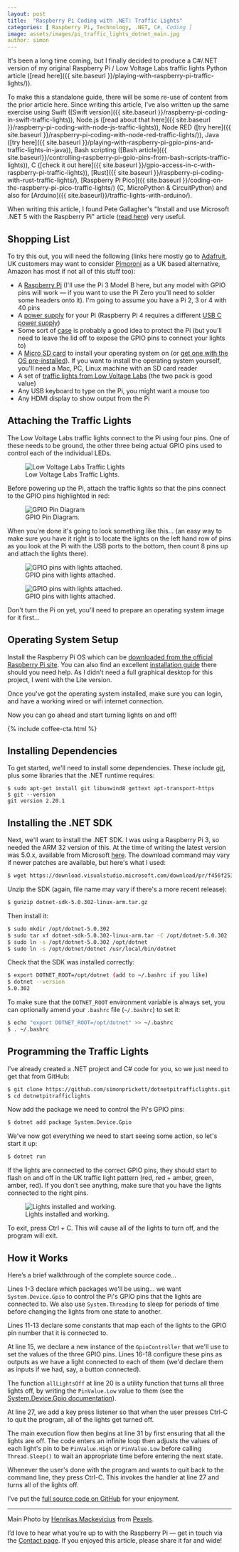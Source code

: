 ```yaml
---
layout: post
title:  "Raspberry Pi Coding with .NET: Traffic Lights"
categories: [ Raspberry Pi, Technology, .NET, C#, Coding ]
image: assets/images/pi_traffic_lights_dotnet_main.jpg
author: simon
---
```

It's been a long time coming, but I finally decided to produce a C#/.NET version of my original Raspberry Pi / Low Voltage Labs traffic lights Python article ([read here]({{ site.baseurl }}/playing-with-raspberry-pi-traffic-lights/)).  

To make this a standalone guide, there will be some re-use of content from the prior article here. Since writing this article, I've also written up the same exercise using Swift ([Swift version]({{ site.baseurl }}/raspberry-pi-coding-in-swift-traffic-lights)), Node.js ([read about that here]({{ site.baseurl }}/raspberry-pi-coding-with-node-js-traffic-lights)), Node RED ([try here]({{ site.baseurl }}/raspberry-pi-coding-with-node-red-traffic-lights/)), Java ([try here]({{ site.baseurl }}/playing-with-raspberry-pi-gpio-pins-and-traffic-lights-in-java)), Bash scripting ([Bash article]({{ site.baseurl}}/controlling-raspberry-pi-gpio-pins-from-bash-scripts-traffic-lights)), C ([check it out here]({{ site.baseurl }}/gpio-access-in-c-with-raspberry-pi-traffic-lights)), [Rust]({{ site.baseurl }}/raspberry-pi-coding-with-rust-traffic-lights/), [Raspberry Pi Pico]({{ site.baseurl }}/coding-on-the-raspberry-pi-pico-traffic-lights/) (C, MicroPython & CircuitPython) and also for [Arduino]({{ site.baseurl}}/traffic-lights-with-arduino/).

When writing this article, I found Pete Gallagher's "Install and use Microsoft .NET 5 with the Raspberry Pi" article ([read here](https://www.petecodes.co.uk/install-and-use-microsoft-dot-net-5-with-the-raspberry-pi/)) very useful.

## Shopping List

To try this out, you will need the following (links here mostly go to [Adafruit](https://www.adafruit.com/), UK customers may want to consider [Pimoroni](https://shop.pimoroni.com/) as a UK based alternative, Amazon has most if not all of this stuff too):

* A [Raspberry Pi](https://www.adafruit.com/product/3055) (I'll use the Pi 3 Model B here, but any model with GPIO pins will work — if you want to use the Pi Zero you’ll need to solder some headers onto it). I'm going to assume you have a Pi 2, 3 or 4 with 40 pins
* A [power supply](https://www.adafruit.com/product/1995) for your Pi (Raspberry Pi 4 requires a different [USB C power supply](https://www.adafruit.com/product/4298))
* Some sort of [case](https://www.adafruit.com/product/2256) is probably a good idea to protect the Pi (but you’ll need to leave the lid off to expose the GPIO pins to connect your lights to)
* A [Micro SD card](https://www.adafruit.com/product/1294) to install your operating system on (or [get one with the OS pre-installed](https://www.adafruit.com/product/3259)). If you want to install the operating system yourself, you'll need a Mac, PC, Linux machine with an SD card reader
* A set of [traffic lights from Low Voltage Labs](http://lowvoltagelabs.com/products/pi-traffic/) (the two pack is good value)
* Any USB keyboard to type on the Pi, you might want a mouse too
* Any HDMI display to show output from the Pi

## Attaching the Traffic Lights

The Low Voltage Labs traffic lights connect to the Pi using four pins. One of these needs to be ground, the other three being actual GPIO pins used to control each of the individual LEDs.

<figure class="figure">
  <img src="{{ site.baseurl }}/assets/images/pi_traffic_lights_dotnet_lights_stock.jpg" class="figure-img img-fluid" alt="Low Voltage Labs Traffic Lights">
  <figcaption class="figure-caption text-center">Low Voltage Labs Traffic Lights.</figcaption>
</figure>

Before powering up the Pi, attach the traffic lights so that the pins connect to the GPIO pins highlighted in red:

<figure class="figure">
  <img src="{{ site.baseurl }}/assets/images/pi_traffic_lights_dotnet_gpio_diagram.png" class="figure-img img-fluid" alt="GPIO Pin Diagram">
  <figcaption class="figure-caption text-center">GPIO Pin Diagram.</figcaption>
</figure>

When you're done it's going to look something like this... (an easy way to make sure you have it right is to locate the lights on the left hand row of pins as you look at the Pi with the USB ports to the bottom, then count 8 pins up and attach the lights there).

<figure class="figure">
  <img src="{{ site.baseurl }}/assets/images/pi_traffic_lights_dotnet_lights_attached_1.jpg" class="figure-img img-fluid" alt="GPIO pins with lights attached.">
  <figcaption class="figure-caption text-center">GPIO pins with lights attached.</figcaption>
</figure>

<figure class="figure">
  <img src="{{ site.baseurl }}/assets/images/pi_traffic_lights_dotnet_lights_attached_2.jpg" class="figure-img img-fluid" alt="GPIO pins with lights attached.">
  <figcaption class="figure-caption text-center">GPIO pins with lights attached.</figcaption>
</figure>

Don't turn the Pi on yet, you'll need to prepare an operating system image for it first...

## Operating System Setup

Install the Raspberry Pi OS which can be [downloaded from the official Raspberry Pi site](https://www.raspberrypi.com/software/). You can also find an excellent [installation guide](https://www.raspberrypi.org/documentation/installation/installing-images/README.md) there should you need help.  As I didn't need a full graphical desktop for this project, I went with the Lite version.

Once you've got the operating system installed, make sure you can login, and have a working wired or wifi internet connection.

Now you can go ahead and start turning lights on and off!

{% include coffee-cta.html %}

## Installing Dependencies

To get started, we'll need to install some dependencies.  These include [git](https://git-scm.com/), plus some libraries that the .NET runtime requires:

```
$ sudo apt-get install git libunwind8 gettext apt-transport-https
$ git --version
git version 2.20.1
```

## Installing the .NET SDK

Next, we'll want to install the .NET SDK.  I was using a Raspberry Pi 3, so needed the ARM 32 version of this.  At the time of writing the latest version was 5.0.x, available from Microsoft [here](https://dotnet.microsoft.com/download/dotnet/5.0).  The download command may vary if newer patches are available, but here's what I used:

```bash
$ wget https://download.visualstudio.microsoft.com/download/pr/f456f253-db24-45ea-9c73-f507f93a8cd2/6efe7bed8639344d9c9afb8a46686c99/dotnet-sdk-5.0.302-linux-arm.tar.gz
```

Unzip the SDK (again, file name may vary if there's a more recent release):

```bash
$ gunzip dotnet-sdk-5.0.302-linux-arm.tar.gz
```

Then install it:

```bash
$ sudo mkdir /opt/dotnet-5.0.302
$ sudo tar xf dotnet-sdk-5.0.302-linux-arm.tar -C /opt/dotnet-5.0.302
$ sudo ln -s /opt/dotnet-5.0.302 /opt/dotnet
$ sudo ln -s /opt/dotnet/dotnet /usr/local/bin/dotnet
```

Check that the SDK was installed correctly:

```bash
$ export DOTNET_ROOT=/opt/dotnet (add to ~/.bashrc if you like)
$ dotnet --version
5.0.302
```

To make sure that the `DOTNET_ROOT` environment variable is always set, you can optionally amend your `.bashrc` file (`~/.bashrc`) to set it:

```bash
$ echo "export DOTNET_ROOT=/opt/dotnet" >> ~/.bashrc
$ . ~/.bashrc
```

## Programming the Traffic Lights

I've already created a .NET project and C# code for you, so we just need to get that from GitHub:

```bash
$ git clone https://github.com/simonprickett/dotnetpitrafficlights.git
$ cd dotnetpitrafficlights
```

Now add the package we need to control the Pi's GPIO pins:

```bash
$ dotnet add package System.Device.Gpio
```

We've now got everything we need to start seeing some action, so let's start it up:

```bash
$ dotnet run
```

If the lights are connected to the correct GPIO pins, they should start to flash on and off in the UK traffic light pattern (red, red + amber, green, amber, red). If you don’t see anything, make sure that you have the lights connected to the right pins.

<figure class="figure">
  <img src="{{ site.baseurl }}/assets/images/pi_traffic_lights_dotnet_lights_working.gif" class="figure-img img-fluid" alt="Lights installed and working.">
  <figcaption class="figure-caption text-center">Lights installed and working.</figcaption>
</figure>

To exit, press Ctrl + C. This will cause all of the lights to turn off, and the program will exit.

## How it Works

Here’s a brief walkthrough of the complete source code...

<script src="https://gist.github.com/simonprickett/6d072619672db21dccbe3c7917915c97.js"></script>

Lines 1-3 declare which packages we'll be using... we want `System.Device.Gpio` to control the Pi's GPIO pins that the lights are connected to.  We also use `System.Threading` to sleep for periods of time before changing the lights from one state to another.

Lines 11-13 declare some constants that map each of the lights to the GPIO pin number that it is connected to.

At line 15, we declare a new instance of the `GpioController` that we'll use to set the values of the three GPIO pins.  Lines 16-18 configure these pins as outputs as we have a light connected to each of them (we'd declare them as inputs if we had, say, a button connected).

The function `allLightsOff` at line 20 is a utility function that turns all three lights off, by writing the `PinValue.Low` value to them (see the [System.Device.Gpio documentation](https://docs.microsoft.com/en-us/dotnet/api/system.device.gpio.gpiodriver.write?view=iot-dotnet-1.5#System_Device_Gpio_GpioDriver_Write_System_Int32_System_Device_Gpio_PinValue_)).

At line 27, we add a key press listener so that when the user presses Ctrl-C to quit the program, all of the lights get turned off.

The main execution flow then begins at line 31 by first ensuring that all the lights are off.  The code enters an infinite loop then adjusts the values of each light's pin to be `PinValue.High` or `PinValue.Low` before calling `Thread.Sleep()` to wait an appropriate time before entering the next state.

Whenever the user's done with the program and wants to quit back to the command line, they press Ctrl-C.  This invokes the handler at line 27 and turns all of the lights off.

I’ve put the [full source code on GitHub](https://github.com/simonprickett/dotnetpitrafficlights) for your enjoyment.

---

Main Photo by [Henrikas Mackevicius](https://www.pexels.com/@henrix) from [Pexels](https://pexels.com).

I’d love to hear what you’re up to with the Raspberry Pi — get in touch via the [Contact page](https://simonprickett.dev/contact/). If you enjoyed this article, please share it far and wide!